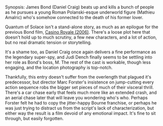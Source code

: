 Synopsis: James Bond (Daniel Craig) beats up and kills a bunch of people as he pursues a young Roman Polanski-esque underworld figure (Mathieu Amalric) who's somehow connected to the death of his former lover.

Quantum of Solace isn't a stand-alone story, as much as an epilogue for the previous Bond film, <a href="/browse/reviews/casino-royale-2006/">Casino Royale (2006)</a>. There's a loose plot here that doesn't hold up to much scrutiny, a few new characters, and a lot of action, but no real dramatic tension or storytelling.

It's a shame too, as Daniel Craig once again delivers a fine performance as the legendary super-spy, and Judi Dench finally seems to be settling into her role as Bond's boss, M. The rest of the cast is workable, though less engaging, and the location photography is top-notch.

Thankfully, this entry doesn't suffer from the overlength that plagued it's predecessor, but director Marc Forster's insistence on jump-cutting every action sequence robs the bigger set pieces of much of their visceral thrill. There's a car chase early that feels much more like an extended crash, and an aerial chase later that will leave you wondering who's who. Perhaps Forster felt he had to copy the jitter-happy Bourne franchise, or perhaps he was just trying to distract us from the script's lack of characterization, but either way the result is a film devoid of any emotional impact. It's fine to sit through, but easily forgotten.


